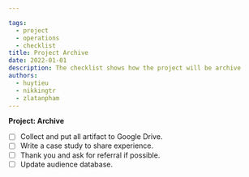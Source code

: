 ```yaml
---

tags: 
  - project
  - operations
  - checklist
title: Project Archive
date: 2022-01-01
description: The checklist shows how the project will be archive
authors:
  - huytieu
  - nikkingtr
  - zlatanpham
---
```


**Project: Archive**

- [ ]  Collect and put all artifact to Google Drive.
- [ ]  Write a case study to share experience.
- [ ]  Thank you and ask for referral if possible.
- [ ]  Update audience database.
